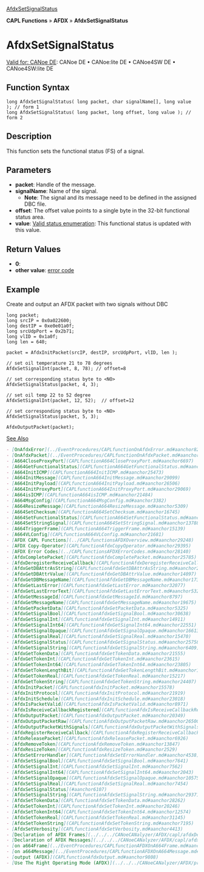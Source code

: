 [AfdxSetSignalStatus](../../../../../CANoeDEFamily.htm#Topics/CAPLFunctions/ADFX/Functions/CAPLfunctionAfdxSetSignalStatus.md)

**CAPL Functions** » **AFDX** » **AfdxSetSignalStatus**

# AfdxSetSignalStatus

[Valid for: CANoe DE](../../../Shared/FeatureAvailability.md): CANoe DE • CANoe:lite DE • CANoe4SW DE • CANoe4SW:lite DE

## Function Syntax

```plaintext
long AfdxSetSignalStatus( long packet, char signalName[], long value ); // form 1
long AfdxSetSignalStatus( long packet, long offset, long value ); // form 2
```

## Description

This function sets the functional status (FS) of a signal.

## Parameters

- **packet**: Handle of the message.
- **signalName**: Name of the signal.
  - **Note**: The signal and its message need to be defined in the assigned DBC file.
- **offset**: The offset value points to a single byte in the 32-bit functional status area.
- **value**: [Valid status enumeration](../../../CANoeCANalyzer/AFDX/afdxBasics/afdxFunctionalDataSet.md): This functional status is updated with this value.

## Return Values

- **0**: 
- **other value**: [error code](../CAPLfunctionsAFDXErrorCodes.md)

## Example

Create and output an AFDX packet with two signals without DBC

```plaintext
long packet;
long srcIP = 0x0a022600;
long destIP = 0xe0e01a0f;
long srcUdpPort = 0x2b71;
long vlID = 0x1a0f;
long len = 640;

packet = AfdxInitPacket(srcIP, destIP, srcUdpPort, vlID, len );

// set oil temperature 21 to 78 degrees
AfdxSetSignalInt(packet, 8, 78); // offset=8

// set corresponding status byte to <NO>
AfdxSetSignalStatus(packet, 4, 3);

// set oil temp 22 to 52 degree
AfdxSetSignalInt(packet, 12, 52);  // offset=12

// set corresponding status byte to <NO>
AfdxSetSignalStatus(packet, 5, 3);

AfdxOutputPacket(packet);
```

[See Also](javascript:void(0);)
```markdown
- [OnAfdxError](../EventProcedures/CAPLfunctionOnAfdxError.md#aanchor8275)
- [OnAfdxPacket](../EventProcedures/CAPLfunctionOnAfdxPacket.md#aanchor29844)
- [A664CloseProxyPort](CAPLfunctionA664CloseProxyPort.md#aanchor6697)
- [A664GetFunctionalStatus](CAPLfunctionA664GetFunctionalStatus.md#aanchor28045)
- [A664InitICMP](CAPLfunctionA664InitICMP.md#aanchor25473)
- [A664InitMessage](CAPLfunctionA664InitMessage.md#aanchor29099)
- [A664InitPayload](CAPLfunctionA664InitPayload.md#aanchor26506)
- [A664InitProxyPort](CAPLfunctionA664InitProxyPort.md#aanchor29069)
- [A664isICMP](CAPLfunctionA664isICMP.md#aanchor21484)
- [A664MsgConfig](CAPLfunctionA664MsgConfig.md#aanchor3382)
- [A664ResizeMessage](CAPLfunctionA664ResizeMessage.md#aanchor5309)
- [A664SetChecksum](CAPLfunctionA664SetChecksum.md#aanchor16745)
- [A664SetFunctionalStatus](CAPLfunctionA664SetFunctionalStatus.md#aanchor3096)
- [A664SetStringSignal](CAPLfunctionA664SetStringSignal.md#aanchor13788)
- [A664TriggerFrame](CAPLfunctionA664TriggerFrame.md#aanchor15139)
- [A664VLConfig](CAPLfunctionA664VLConfig.md#aanchor21681)
- [AFDX CAPL Functions](../CAPLfunctionsAFDXOverview.md#aanchor29248)
- [AFDX Copy-Operator](CAPLfunctionAfdxCopyOperator.md#aanchor29395)
- [AFDX Error Codes](../CAPLfunctionsAFDXErrorCodes.md#aanchor28140)
- [AfdxCompletePacket](CAPLfunctionAfdxCompletePacket.md#aanchor25785)
- [AfdxDeregisterReceiveCallback](CAPLfunctionAfdxDeregisterReceiveCallback.md#aanchor4820)
- [AfdxGetDBAttrAsString](CAPLfunctionAfdxGetDBAttrAsString.md#aanchor28725)
- [AfdxGetDBAttrValue](CAPLfunctionAfdxGetDBAttrValue.md#aanchor14097)
- [AfdxGetDBMessageName](CAPLfunctionAfdxGetDBMessageName.md#aanchor17315)
- [AfdxGetLastError](CAPLfunctionAfdxGetLastError.md#aanchor32077)
- [AfdxGetLastErrorText](CAPLfunctionAfdxGetLastErrorText.md#aanchor532)
- [AfdxGetMessageId](CAPLfunctionAfdxGetMessageId.md#aanchor8797)
- [AfdxGetMessageName](CAPLfunctionAfdxGetMessageName.md#aanchor19675)
- [AfdxGetPacketData](CAPLfunctionAfdxGetPacketData.md#aanchor5325)
- [AfdxGetSignalBool](CAPLfunctionAfdxGetSignalBool.md#aanchor30638)
- [AfdxGetSignalInt](CAPLfunctionAfdxGetSignalInt.md#aanchor14911)
- [AfdxGetSignalInt64](CAPLfunctionAfdxGetSignalInt64.md#aanchor22551)
- [AfdxGetSignalOpaque](CAPLfunctionAfdxGetSignalOpaque.md#aanchor16613)
- [AfdxGetSignalReal](CAPLfunctionAfdxGetSignalReal.md#aanchor15470)
- [AfdxGetSignalStatus](CAPLfunctionAfdxGetSignalStatus.md#aanchor25758)
- [AfdxGetSignalString](CAPLfunctionAfdxGetSignalString.md#aanchor6409)
- [AfdxGetTokenData](CAPLfunctionAfdxGetTokenData.md#aanchor21555)
- [AfdxGetTokenInt](CAPLfunctionAfdxGetTokenInt.md#aanchor23615)
- [AfdxGetTokenInt64](CAPLfunctionAfdxGetTokenInt64.md#aanchor23805)
- [AfdxGetTokenLengthBit](CAPLfunctionAfdxGetTokenLengthBit.md#aanchor10038)
- [AfdxGetTokenReal](CAPLfunctionAfdxGetTokenReal.md#aanchor15217)
- [AfdxGetTokenString](CAPLfunctionAfdxGetTokenString.md#aanchor24407)
- [AfdxInitPacket](CAPLfunctionAfdxInitPacket.md#aanchor15578)
- [AfdxInitProtocol](CAPLfunctionAfdxInitProtocol.md#aanchor21919)
- [AfdxInitSchedule](CAPLfunctionAfdxInitSchedule.md#aanchor23018)
- [AfdxIsPacketValid](CAPLfunctionAfdxIsPacketValid.md#aanchor8971)
- [AfdxIsReceiveCallbackRegistered](CAPLfunctionAfdxIsReceiveCallbackRegistered.md#aanchor2978)
- [AfdxOutputPacket](CAPLfunctionAfdxOutputPacket.md#aanchor20349)
- [AfdxOutputPacketRaw](CAPLfunctionAfdxOutputPacketRaw.md#aanchor26500)
- [AfdxOutputPacketWithSignals](CAPLfunctionAfdxOutputPacketWithSignals.md#aanchor31251)
- [AfdxRegisterReceiveCallback](CAPLfunctionAfdxRegisterReceiveCallback.md#aanchor27846)
- [AfdxReleasePacket](CAPLfunctionAfdxReleasePacket.md#aanchor6926)
- [AfdxRemoveToken](CAPLfunctionAfdxRemoveToken.md#aanchor13847)
- [AfdxResizeToken](CAPLfunctionAfdxResizeToken.md#aanchor2529)
- [AfdxSetErrorHandler](CAPLfunctionAfdxSetErrorHandler.md#aanchor4538)
- [AfdxSetSignalBool](CAPLfunctionAfdxSetSignalBool.md#aanchor7641)
- [AfdxSetSignalInt](CAPLfunctionAfdxSetSignalInt.md#aanchor7562)
- [AfdxSetSignalInt64](CAPLfunctionAfdxSetSignalInt64.md#aanchor2043)
- [AfdxSetSignalOpaque](CAPLfunctionAfdxSetSignalOpaque.md#aanchor10575)
- [AfdxSetSignalReal](CAPLfunctionAfdxSetSignalReal.md#aanchor7454)
- [AfdxSetSignalStatus](#aanchor6107)
- [AfdxSetSignalString](CAPLfunctionAfdxSetSignalString.md#aanchor29371)
- [AfdxSetTokenData](CAPLfunctionAfdxSetTokenData.md#aanchor28262)
- [AfdxSetTokenInt](CAPLfunctionAfdxSetTokenInt.md#aanchor20246)
- [AfdxSetTokenInt64](CAPLfunctionAfdxSetTokenInt64.md#aanchor12574)
- [AfdxSetTokenReal](CAPLfunctionAfdxSetTokenReal.md#aanchor31145)
- [AfdxSetTokenString](CAPLfunctionAfdxSetTokenString.md#aanchor7195)
- [AfdxSetVerbosity](CAPLfunctionAfdxSetVerbosity.md#aanchor4413)
- [Declaration of AFDX Frames](../../../CANoeCANalyzer/AFDX/capl/afdxDefineAFDXframe.md#aanchor9706)
- [Declaration of AFDX Messages](../../../CANoeCANalyzer/AFDX/capl/afdxDefineAFDXmessage.md#aanchor27421)
- [on a664Frame](../EventProcedures/CAPLfunctionAFDXOnA664Frame.md#aanchor12162)
- [on a664Message](../EventProcedures/CAPLfunctionAFDXOnA664Message.md#aanchor17424)
- [output (AFDX)](CAPLfunctionAfdxOutput.md#aanchor9808)
- [Use The Right Operating Mode (AFDX)](../../../CANoeCANalyzer/AFDX/procedures/afdxUseOperatingModes.md#aanchor17028)
```